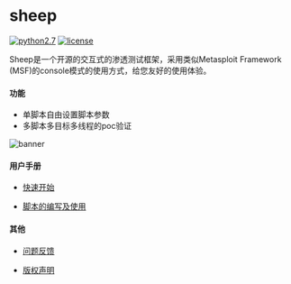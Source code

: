 # sheep
[![python2.7](https://camo.githubusercontent.com/db570d48daa52dd14c17cbc977ec2b6073ea5b8f/68747470733a2f2f696d672e736869656c64732e696f2f62616467652f707974686f6e2d322e372d79656c6c6f772e737667)](https://www.python.org/)
[![license](https://camo.githubusercontent.com/095b580d3fd79ac439ab22e7f4919d8a4ec3b2f9/68747470733a2f2f696d672e736869656c64732e696f2f62616467652f6c6963656e73652d47504c76322d7265642e737667)](https://github.com/liusn/sheep/blob/master/doc/LICENSE)

Sheep是一个开源的交互式的渗透测试框架，采用类似Metasploit Framework (MSF)的console模式的使用方式，给您友好的使用体验。  
#### 功能
* 单脚本自由设置脚本参数
* 多脚本多目标多线程的poc验证  

![banner](https://github.com/liusn/sheep/blob/master/doc/banner.png)

#### 用户手册

* [快速开始](https://github.com/liusn/sheep/wiki/%E5%BF%AB%E9%80%9F%E5%BC%80%E5%A7%8B) 

* [脚本的编写及使用](https://github.com/liusn/sheep/wiki/%E8%84%9A%E6%9C%AC%E7%9A%84%E7%BC%96%E5%86%99%E5%8F%8A%E4%BD%BF%E7%94%A8)

#### 其他

* [问题反馈](https://github.com/liusn/sheep/issues/new)

* [版权声明](https://github.com/liusn/sheep/blob/master/doc/LICENSE) 




